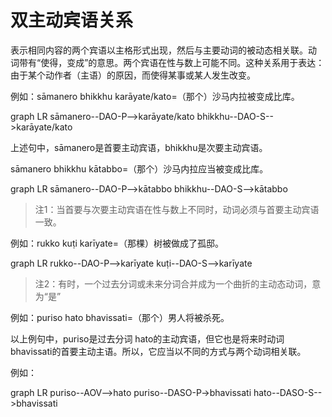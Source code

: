 # 双主动宾语关系

表示相同内容的两个宾语以主格形式出现，然后与主要动词的被动态相关联。动 词带有“使得，变成”的意思。两个宾语在性与数上可能不同。这种关系用于表达： 由于某个动作者（主语）的原因，而使得某事或某人发生改变。 

例如：sāmanero bhikkhu karāyate/kato=（那个）沙马内拉被变成比库。 

<div class="mermaid">
graph LR
sāmanero--DAO-P-->karāyate/kato
bhikkhu--DAO-S-->karāyate/kato
</div>
   

上述句中，sāmanero是首要主动宾语，bhikkhu是次要主动宾语。

sāmanero bhikkhu kātabbo=（那个）沙马内拉应当被变成比库。 

<div class="mermaid">
graph LR
sāmanero--DAO-P-->kātabbo
bhikkhu--DAO-S-->kātabbo
</div>
    

>注1：当首要与次要主动宾语在性与数上不同时，动词必须与首要主动宾语一致。

 例如：rukko kuṭi karīyate=（那棵）树被做成了孤邸。
 
<div class="mermaid">
graph LR
rukko--DAO-P-->karīyate
kuṭi--DAO-S-->karīyate
</div>


 >注2：有时，一个过去分词或未来分词合并成为一个曲折的主动态动词，意为“是”
 
  例如：puriso hato bhavissati=（那个）男人将被杀死。 
 
 以上例句中，puriso是过去分词 hato的主动宾语，但它也是将来时动词bhavissati的首要主动主语。所以，它应当以不同的方式与两个动词相关联。 
 
 例如：

<div class="mermaid">
graph LR
puriso--AOV-->hato
puriso--DASO-P->bhavissati
hato--DASO-S-->bhavissati
</div>

